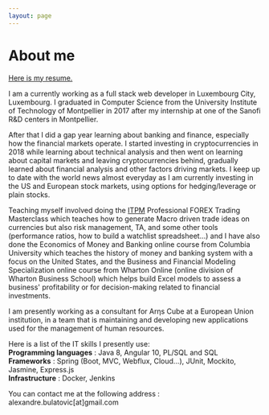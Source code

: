 ```yaml
---
layout: page
---
```


# About me

[Here is my resume.](Alexander_Bulatovic_Java_developer.pdf)

I am a currently working as a full stack web developer in Luxembourg City, Luxembourg. I graduated in Computer Science from the University Institute of Technology of Montpellier in 2017 after my internship at one of the Sanofi R&D centers in Montpellier.

After that I did a gap year learning about banking and finance, especially how the financial markets operate. I started investing in cryptocurrencies in 2018 while learning about technical analysis and then went on learning about capital markets and leaving cryptocurrencies behind, gradually learned about financial analysis and other factors driving markets. I keep up to date with the world news almost everyday as I am currently investing in the US and European stock markets, using options for hedging/leverage or plain stocks.

Teaching myself involved doing the [ITPM](https://www.itpm.com/) Professional FOREX Trading Masterclass which teaches how to generate Macro driven trade ideas on currencies but also risk management, TA, and some other tools (performance ratios, how to build a watchlist spreadsheet...) and I have also done the Economics of Money and Banking online course from Columbia University which teaches the history of money and banking system with a focus on the United States, and the Business and Financial Modeling Specialization online course from Wharton Online (online division of Wharton Business School) which helps build Excel models to assess a business' profitability or for decision-making related to financial investments.

I am presently working as a consultant for Arηs Cube at a European Union institution, in a team that is maintaining and developing new applications used for the management of human resources.

Here is a list of the IT skills I presently use:  
**Programming languages** : Java 8, Angular 10, PL/SQL and SQL  
**Frameworks** : Spring (Boot, MVC, Webflux, Cloud...), JUnit, Mockito, Jasmine, Express.js  
**Infrastructure** : Docker, Jenkins

You can contact me at the following address : alexandre.bulatovic[at]gmail.com
